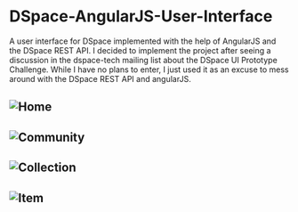 # DSpace-AngularJS-User-Interface
A user interface for DSpace implemented with the help of AngularJS and the DSpace REST API. I decided to implement the project after seeing a discussion in the dspace-tech mailing list about the DSpace UI Prototype Challenge. While I have no plans to enter, I just used it as an excuse to mess around with the DSpace REST API and angularJS.

![Home](http://i.imgur.com/aiPfcw4.jpg)
---
![Community](http://i.imgur.com/dCIL2HT.jpg)
---
![Collection](http://i.imgur.com/G5P6e5H.jpg)
---
![Item](http://i.imgur.com/KdgTJfD.jpg)
---

